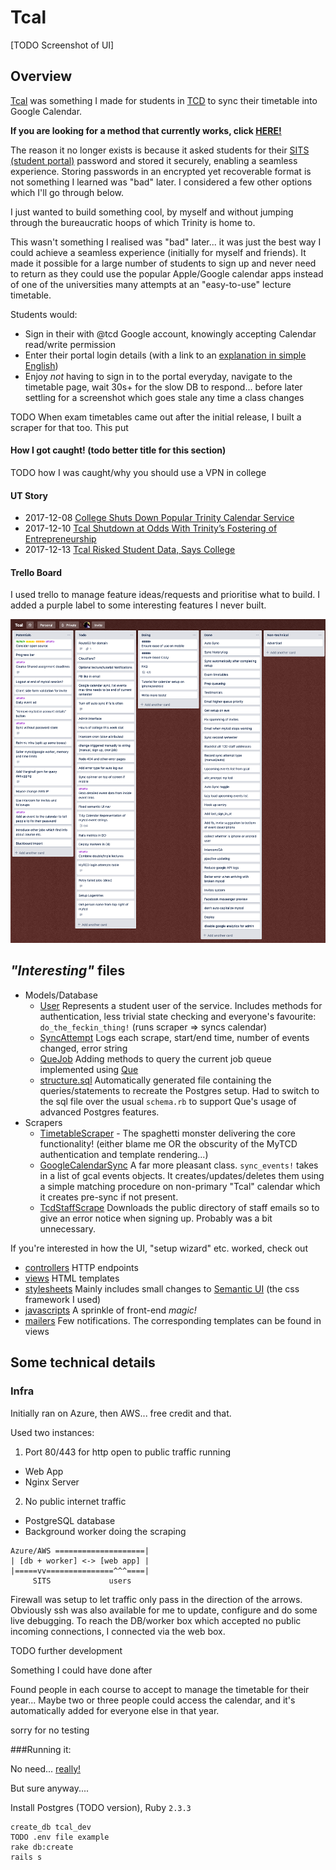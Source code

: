 Tcal
====

[TODO Screenshot of UI]

## Overview

[Tcal](https://tcal.rory.ie/) was something I made for students in [TCD](https://www.tcd.ie/) to sync their timetable into Google Calendar.

**If you are looking for a method that currently works, click [HERE!](https://tcal.rory.ie/ics/)**

The reason it no longer exists is because it asked students for their [SITS (student portal)](https://my.tcd.ie) password and stored it securely, enabling a seamless experience.
Storing passwords in an encrypted yet recoverable format is not something I learned was "bad" later. I considered a few other options which I'll go through below.

I just wanted to build something cool, by myself and without jumping through the bureaucratic hoops of which Trinity is home to.

This wasn't something I realised was "bad" later... it was just the best way I could achieve a seamless experience (initially for myself and friends). It made it possible for a large number of students to sign up and never need to return as they could use the popular Apple/Google calendar apps instead of one of the universities many attempts at an "easy-to-use" lecture timetable.

Students would:

 - Sign in their with @tcd Google account, knowingly accepting Calendar read/write permission
 - Enter their portal login details (with a link to an [explanation in simple English](https://tcal.rory.ie/about))
 - Enjoy _not_ having to sign in to the portal everyday, navigate to the timetable page, wait 30s+ for the slow DB to respond... before later settling for a screenshot which goes stale any time a class changes

TODO When exam timetables came out after the initial release, I built a scraper for that too. This put 


#### How I got caught! (todo better title for this section)
TODO how I was caught/why you should use a VPN in college

#### UT Story

- 2017-12-08 [College Shuts Down Popular Trinity Calendar Service](http://www.universitytimes.ie/2017/12/college-shuts-down-popular-trinity-calendar-service/)
- 2017-12-10 [Tcal Shutdown at Odds With Trinity’s Fostering of Entrepreneurship](http://www.universitytimes.ie/2017/12/tcal-shutdown-at-odds-with-trinitys-fostering-of-entrepreneurship/)
- 2017-12-13 [Tcal Risked Student Data, Says College](http://www.universitytimes.ie/2017/12/tcal-risked-student-data-says-college/)

#### Trello Board

I used trello to manage feature ideas/requests and prioritise what to build. I added a purple label to some interesting features I never built.

![trello board screenshot](board-dec-2017.png)


## _"Interesting"_ files

- Models/Database
	- [User](app/models/user.rb) Represents a student user of the service. Includes methods for authentication, less trivial state checking and everyone's favourite: `do_the_feckin_thing!` (runs scraper => syncs calendar)
	- [SyncAttempt](app/models/sync_attempt.rb) Logs each scrape, start/end time, number of events changed, error string
	- [QueJob](app/models/que_job.rb) Adding methods to query the current job queue implemented using [Que](https://github.com/chanks/que)
	- [structure.sql](db/structure.sql) Automatically generated file containing the queries/statements to recreate the Postgres setup. Had to switch to the sql file over the usual `schema.rb` to support Que's usage of advanced Postgres features.
- Scrapers
  - [TimetableScraper](app/lib/timetable_scraper.rb) - The spaghetti monster delivering the core functionality! (either blame me OR the obscurity of the MyTCD authentication and template rendering...)
  - [GoogleCalendarSync](app/lib/google_calendar_sync.rb) A far more pleasant class. `sync_events!` takes in a list of gcal events objects. It creates/updates/deletes them using a simple matching procedure on non-primary "Tcal" calendar which it creates pre-sync if not present.
  - [TcdStaffScrape](app/lib/tcd_staff_scrape.rb) Downloads the public directory of staff emails so to give an error notice when signing up. Probably was a bit unnecessary.


If you're interested in how the UI, "setup wizard" etc. worked, check out

- [controllers](app/controllers) HTTP endpoints
- [views](app/views) HTML templates
- [stylesheets](app/assets/stylesheets) Mainly includes small changes to [Semantic UI](https://semantic-ui.com/) (the css framework I used)
- [javascripts](app/assets/javascripts) A sprinkle of front-end _magic!_
- [mailers](app/mailers) Few notifications. The corresponding templates can be found in views




## Some technical details

### Infra

Initially ran on Azure, then AWS... free credit and that.

Used two instances:

1. Port 80/443 for http open to public traffic running
  - Web App
  - Nginx Server
2. No public internet traffic
  - PostgreSQL database
  - Background worker doing the scraping

```
Azure/AWS ====================|
| [db + worker] <-> [web app] |
|=====vv===============^^^====|
     SITS             users
```
Firewall was setup to let traffic only pass in the direction of the arrows.
Obviously ssh was also available for me to update, configure and do some live debugging. To reach the DB/worker box which accepted no public incoming connections, I connected via the web box.



TODO further development

Something I could have done after

Found people in each course to accept to manage the timetable for their year...
Maybe two or three people could access the calendar, and it's automatically added for everyone else in that year.


sorry for no testing



###Running it:

No need... [really!](https://tcal.rory.ie/ics/)

But sure anyway....


Install Postgres (TODO version), Ruby `2.3.3`

```
create_db tcal_dev
TODO .env file example
rake db:create
rails s
```

<!--
`CREATE EXTENSION IF NOT EXISTS "citext";`-->
